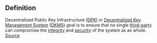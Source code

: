 ## Definition
Decentralized Public Key Infrastructure ([DPKI](https://ldapwiki.com/wiki/DPKI) or [Decentralized Key Management System](https://ldapwiki.com/wiki/Decentralized%20Key%20Management%20System) ([DKMS](https://ldapwiki.com/wiki/DKMS)) goal is to ensure that no single [third-party](https://ldapwiki.com/wiki/Third-party) can compromise the [integrity](https://ldapwiki.com/wiki/Integrity) and [security](https://ldapwiki.com/wiki/Security) of the system as as whole.  
[Source](https://ldapwiki.com/wiki/Decentralized%20Public%20Key%20Infrastructure)